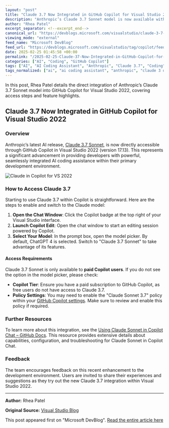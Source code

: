 ```yaml
---
layout: "post"
title: "Claude 3.7 Now Integrated in GitHub Copilot for Visual Studio 2022"
description: "Anthropic’s Claude 3.7 Sonnet model is now available within GitHub Copilot for Visual Studio 2022 (version 17.13). This integration enables paid Copilot users to choose Claude as their AI coding assistant, providing advanced AI assistance directly in their development workflows. Configuration requirements and access steps are detailed."
author: "Rhea Patel"
excerpt_separator: <!--excerpt_end-->
canonical_url: "https://devblogs.microsoft.com/visualstudio/claude-3-7-now-available-in-github-copilot-for-visual-studio/"
viewing_mode: "external"
feed_name: "Microsoft DevBlog"
feed_url: "https://devblogs.microsoft.com/visualstudio/tag/copilot/feed/"
date: 2025-02-25 01:45:58 +00:00
permalink: "/2025-02-25-Claude-37-Now-Integrated-in-GitHub-Copilot-for-Visual-Studio-2022.html"
categories: ["AI", "Coding", "GitHub Copilot"]
tags: ["AI", "AI Coding Assistant", "Anthropic", "Claude 3.7", "Coding", "Copilot", "Copilot Chat", "Copilot Integration", "Developer Tools", "GitHub Copilot", "Model Picker", "News", "Sonnet Model", "Visual Studio"]
tags_normalized: ["ai", "ai coding assistant", "anthropic", "claude 3 dot 7", "coding", "copilot", "copilot chat", "copilot integration", "developer tools", "github copilot", "model picker", "news", "sonnet model", "visual studio"]
---
```


In this post, Rhea Patel details the direct integration of Anthropic’s Claude 3.7 Sonnet model into GitHub Copilot for Visual Studio 2022, covering access steps and feature highlights.<!--excerpt_end-->

## Claude 3.7 Now Integrated in GitHub Copilot for Visual Studio 2022

### Overview

Anthropic’s latest AI release, [Claude 3.7 Sonnet](https://www.anthropic.com/), is now directly accessible through GitHub Copilot in Visual Studio 2022 (version 17.13). This represents a significant advancement in providing developers with powerful, seamlessly integrated AI coding assistance within their primary development environment.

![Claude in Copilot for VS 2022](https://devblogs.microsoft.com/visualstudio/wp-content/uploads/sites/4/2025/02/image.jpg)

### How to Access Claude 3.7

Starting to use Claude 3.7 within Copilot is straightforward. Here are the steps to enable and switch to the Claude model:

1. **Open the Chat Window**: Click the Copilot badge at the top right of your Visual Studio interface.
2. **Launch Copilot Edit**: Open the chat window to start an editing session powered by Copilot.
3. **Select Your Model**: In the prompt box, open the model picker. By default, ChatGPT 4 is selected. Switch to "Claude 3.7 Sonnet" to take advantage of its features.

#### Access Requirements

Claude 3.7 Sonnet is only available to **paid Copilot users**. If you do not see the option in the model picker, please check:

- **Copilot Tier**: Ensure you have a paid subscription to GitHub Copilot, as free users do not have access to Claude 3.7.
- **Policy Settings**: You may need to enable the "Claude Sonnet 3.7" policy within your [GitHub Copilot settings](https://github.com/settings/copilot). Make sure to review and enable this policy if required.

### Further Resources

To learn more about this integration, see the [Using Claude Sonnet in Copilot Chat – GitHub Docs](https://docs.github.com/en/copilot/using-github-copilot/ai-models/using-claude-sonnet-in-github-copilot#about-claude-sonnet-in-github-copilot-chat). This resource provides extensive details about capabilities, configuration, and troubleshooting for Claude Sonnet in Copilot Chat.

### Feedback

The team encourages feedback on this recent enhancement to the development environment. Users are invited to share their experiences and suggestions as they try out the new Claude 3.7 integration within Visual Studio 2022.

---
**Author:** Rhea Patel

**Original Source:** [Visual Studio Blog](https://devblogs.microsoft.com/visualstudio/claude-3-7-now-available-in-github-copilot-for-visual-studio/)

This post appeared first on "Microsoft DevBlog". [Read the entire article here](https://devblogs.microsoft.com/visualstudio/claude-3-7-now-available-in-github-copilot-for-visual-studio/)
